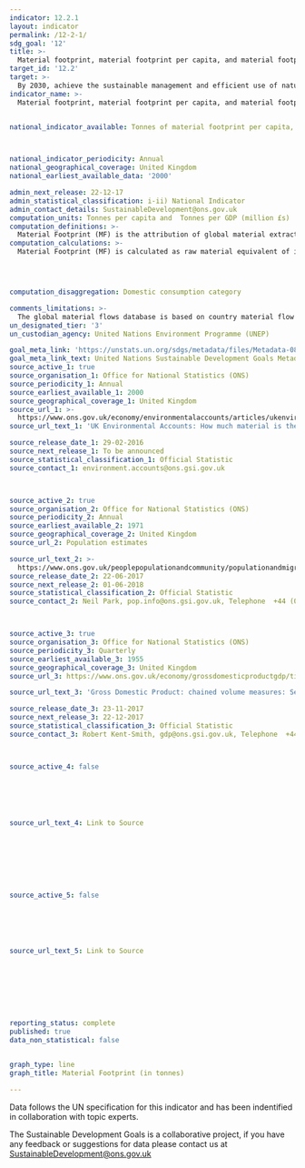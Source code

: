 ```yaml
---
indicator: 12.2.1
layout: indicator
permalink: /12-2-1/
sdg_goal: '12'
title: >-
  Material footprint, material footprint per capita, and material footprint per GDP
target_id: '12.2'
target: >-
  By 2030, achieve the sustainable management and efficient use of natural resources
indicator_name: >-
  Material footprint, material footprint per capita, and material footprint per GDP


national_indicator_available: Tonnes of material footprint per capita, and per GDP in million GBP (£)



national_indicator_periodicity: Annual
national_geographical_coverage: United Kingdom
national_earliest_available_data: '2000'

admin_next_release: 22-12-17
admin_statistical_classification: i-ii) National Indicator
admin_contact_details: SustainableDevelopment@ons.gov.uk
computation_units: Tonnes per capita and  Tonnes per GDP (million £s) 
computation_definitions: >-
  Material Footprint (MF) is the attribution of global material extraction to domestic final demand of a country . The total material footprint is the sum of the material footprint for biomass, fossil fuels, metal ores and non-metal ores. MF consumption reports the amount of primary materials required to serve final demand of a country and can be interpreted as an indicator for the material standard of living/level of capitalization of an economy. Per-capita MF describes the average material use for final demand. Domestic Material Consumption (DMC) and MF need to be looked at in combination as they cover the two aspects of the economy, production and consumption (See indicators 8.4.2 and 12.2.2). The DMC reports the actual amount of material in an economy, MF the virtual amount required across the whole supply chain to service final demand. A country can, for instance have a very high DMC because it has a large primary production sector for export or a very low DMC because it has outsourced most of the material intensive industrial process to other countries. The material footprint corrects for both phenomena.
computation_calculations: >-
  Material Footprint (MF) is calculated as raw material equivalent of imports (RMEIM) plus domestic extraction (DE) minus raw material equivalents of exports (RMEEX). For the attribution of the primary material needs of final demand a global, multi-regional input-output (MRIO) framework is employed. The attribution method based on I-O analytical tools is described in detail in Wiedmann et al. 2015. It is based on the EORA MRIO framework developed by the University of Sydney, Australia (Lenzen et al. 2013) which is an internationally well-established and the most detailed and reliable MRIO framework available to date.




computation_disaggregation: Domestic consumption category

comments_limitations: >-
  The global material flows database is based on country material flow accounts from the European Union and Japan and estimated data for the rest of the world. 
un_designated_tier: '3'
un_custodian_agency: United Nations Environment Programme (UNEP)

goal_meta_link: 'https://unstats.un.org/sdgs/metadata/files/Metadata-08-04-01.pdf '
goal_meta_link_text: United Nations Sustainable Development Goals Metadata (PDF 4.0 MB)
source_active_1: true
source_organisation_1: Office for National Statistics (ONS)
source_periodicity_1: Annual
source_earliest_available_1: 2000
source_geographical_coverage_1: United Kingdom
source_url_1: >-
  https://www.ons.gov.uk/economy/environmentalaccounts/articles/ukenvironmentalaccountshowmuchmaterialistheukconsuming/ukenvironmentalaccountshowmuchmaterialistheukconsuming
source_url_text_1: 'UK Environmental Accounts: How much material is the UK consuming?'

source_release_date_1: 29-02-2016
source_next_release_1: To be announced
source_statistical_classification_1: Official Statistic 
source_contact_1: environment.accounts@ons.gsi.gov.uk



source_active_2: true
source_organisation_2: Office for National Statistics (ONS)
source_periodicity_2: Annual
source_earliest_available_2: 1971
source_geographical_coverage_2: United Kingdom
source_url_2: Population estimates

source_url_text_2: >-
  https://www.ons.gov.uk/peoplepopulationandcommunity/populationandmigration/populationestimates
source_release_date_2: 22-06-2017
source_next_release_2: 01-06-2018
source_statistical_classification_2: Official Statistic 
source_contact_2: Neil Park, pop.info@ons.gsi.gov.uk, Telephone  +44 (0)1329 444661



source_active_3: true
source_organisation_3: Office for National Statistics (ONS)
source_periodicity_3: Quarterly
source_earliest_available_3: 1955
source_geographical_coverage_3: United Kingdom
source_url_3: https://www.ons.gov.uk/economy/grossdomesticproductgdp/timeseries/abmi/pn2

source_url_text_3: 'Gross Domestic Product: chained volume measures: Seasonally adjusted £m'

source_release_date_3: 23-11-2017
source_next_release_3: 22-12-2017
source_statistical_classification_3: Official Statistic 
source_contact_3: Robert Kent-Smith, gdp@ons.gsi.gov.uk, Telephone  +44(0)1633 651618



source_active_4: false






source_url_text_4: Link to Source








source_active_5: false






source_url_text_5: Link to Source








reporting_status: complete
published: true
data_non_statistical: false


graph_type: line
graph_title: Material Footprint (in tonnes)

---
```

Data follows the UN specification for this indicator and has been indentified in collaboration with topic experts.
  
The Sustainable Development Goals is a collaborative project, if you have any feedback or suggestions for data please contact us at <SustainableDevelopment@ons.gov.uk>



